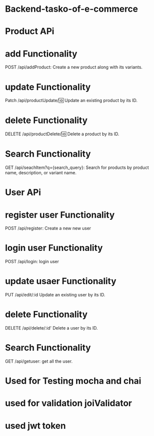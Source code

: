 # Backend-tasko-of-e-commerce


# Product APi

# add Functionality
POST /api/addProduct: Create a new product along with its variants.
# update Functionality
Patch /api/productUpdate/:id: Update an existing product by its ID.
# delete Functionality
DELETE /api/productDelete/:id: Delete a product by its ID.
# Search Functionality
GET /api/seachItem?q={search_query}: Search for products by product name, description, or variant name.

# User APi

# register user Functionality
POST /api/register: Create a new new user
# login user Functionality
POST /api/login: login user
# update usaer Functionality
PUT /api/edit/:id Update an existing user by its ID.
# delete Functionality
DELETE /api/delete/:id' Delete a user by its ID.
# Search Functionality
GET /api/getuser: get all the user.

# Used for  Testing mocha and chai

# used for validation joiValidator

# used jwt token 